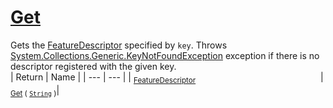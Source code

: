 # [Get](./FeatureDescriptor-100663417.md)

Gets the [FeatureDescriptor](https://github.com/hargitomi97/sigstat/blob/master/docs/md/SigStat/Common/FeatureDescriptor.md) specified by `key`.  Throws [System.Collections.Generic.KeyNotFoundException](https://docs.microsoft.com/en-us/dotnet/api/System.Collections.Generic.KeyNotFoundException) exception if there is no descriptor registered with the given key.
<br>
| Return | Name | 
| --- | --- | 
| <sub>[FeatureDescriptor](./../FeatureDescriptor.md)</sub><img width=200/>| <sub>[Get](./FeatureDescriptor-100663417.md) ( [`String`](https://docs.microsoft.com/en-us/dotnet/api/System.String) )</sub>| <br>


